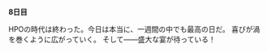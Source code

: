 <!-- title: タムの日誌：8日目 -->

**8日目**

HPOの時代は終わった。今日は本当に、一週間の中でも最高の日だ。
喜びが渦を巻くように広がっていく。
そして――盛大な宴が待っている！
